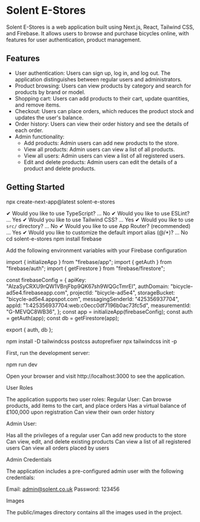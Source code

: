 # Solent E-Stores

Solent E-Stores is a web application built using Next.js, React, Tailwind CSS, and Firebase. It allows users to browse and purchase bicycles online, with features for user authentication, product management.

## Features

- User authentication: Users can sign up, log in, and log out. The application distinguishes between regular users and administrators.
- Product browsing: Users can view products by category and search for products by brand or model.
- Shopping cart: Users can add products to their cart, update quantities, and remove items.
- Checkout: Users can place orders, which reduces the product stock and updates the user's balance.
- Order history: Users can view their order history and see the details of each order.
- Admin functionality:
  - Add products: Admin users can add new products to the store.
  - View all products: Admin users can view a list of all products.
  - View all users: Admin users can view a list of all registered users.
  - Edit and delete products: Admin users can edit the details of a product and delete products.

## Getting Started

npx create-next-app@latest solent-e-stores

✔ Would you like to use TypeScript? … No
✔ Would you like to use ESLint? … Yes
✔ Would you like to use Tailwind CSS? …  Yes
✔ Would you like to use `src/` directory? … No
✔ Would you like to use App Router? (recommended) … Yes
✔ Would you like to customize the default import alias (@/*)? … No
cd solent-e-stores
npm install firebase



Add the following environment variables with your Firebase configuration

import { initializeApp } from "firebase/app";
import { getAuth } from "firebase/auth";
import { getFirestore } from "firebase/firestore";

const firebaseConfig = {
    apiKey: "AIzaSyCRXU9rQW1VBnjFbp9QK67sh9WQGcTmrEI",
    authDomain: "bicycle-ad5e4.firebaseapp.com",
    projectId: "bicycle-ad5e4",
    storageBucket: "bicycle-ad5e4.appspot.com",
    messagingSenderId: "425356937704",
    appId: "1:425356937704:web:c0ecc0df7196b0ac73fc5d",
    measurementId: "G-MEVQC8WB36",
  };
const app = initializeApp(firebaseConfig);
const auth = getAuth(app);
const db = getFirestore(app);

export { auth, db };

 
npm install -D tailwindcss postcss autoprefixer
npx tailwindcss init -p



First, run the development server:

npm run dev

Open your browser and visit http://localhost:3000 to see the application.



User Roles

The application supports two user roles:
Regular User:
Can browse products, add items to the cart, and place orders
Has a virtual balance of £100,000 upon registration
Can view their own order history

Admin User:

Has all the privileges of a regular user
Can add new products to the store
Can view, edit, and delete existing products
Can view a list of all registered users
Can view all orders placed by users

Admin Credentials

The application includes a pre-configured admin user with the following credentials:

Email: admin@solent.co.uk
Password: 123456

Images

The public/images directory contains all the images used in the project.
